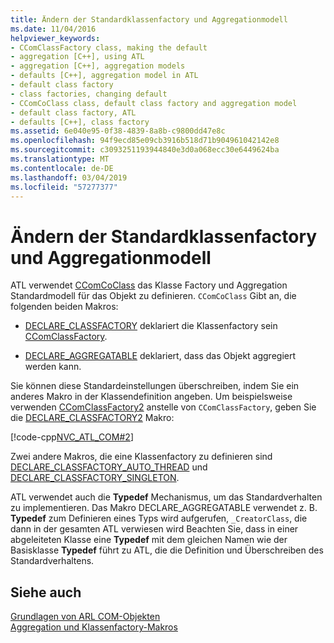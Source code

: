 ```yaml
---
title: Ändern der Standardklassenfactory und Aggregationmodell
ms.date: 11/04/2016
helpviewer_keywords:
- CComClassFactory class, making the default
- aggregation [C++], using ATL
- aggregation [C++], aggregation models
- defaults [C++], aggregation model in ATL
- default class factory
- class factories, changing default
- CComCoClass class, default class factory and aggregation model
- default class factory, ATL
- defaults [C++], class factory
ms.assetid: 6e040e95-0f38-4839-8a8b-c9800dd47e8c
ms.openlocfilehash: 94f9ecd85e09cb3916b518d71b904961042142e8
ms.sourcegitcommit: c3093251193944840e3d0a068ecc30e6449624ba
ms.translationtype: MT
ms.contentlocale: de-DE
ms.lasthandoff: 03/04/2019
ms.locfileid: "57277377"
---
```

# <a name="changing-the-default-class-factory-and-aggregation-model"></a>Ändern der Standardklassenfactory und Aggregationmodell

ATL verwendet [CComCoClass](../atl/reference/ccomcoclass-class.md) das Klasse Factory und Aggregation Standardmodell für das Objekt zu definieren. `CComCoClass` Gibt an, die folgenden beiden Makros:

- [DECLARE_CLASSFACTORY](reference/aggregation-and-class-factory-macros.md#declare_classfactory) deklariert die Klassenfactory sein [CComClassFactory](../atl/reference/ccomclassfactory-class.md).

- [DECLARE_AGGREGATABLE](reference/aggregation-and-class-factory-macros.md#declare_aggregatable) deklariert, dass das Objekt aggregiert werden kann.

Sie können diese Standardeinstellungen überschreiben, indem Sie ein anderes Makro in der Klassendefinition angeben. Um beispielsweise verwenden [CComClassFactory2](../atl/reference/ccomclassfactory2-class.md) anstelle von `CComClassFactory`, geben Sie die [DECLARE_CLASSFACTORY2](reference/aggregation-and-class-factory-macros.md#declare_classfactory2) Makro:

[!code-cpp[NVC_ATL_COM#2](../atl/codesnippet/cpp/changing-the-default-class-factory-and-aggregation-model_1.h)]

Zwei andere Makros, die eine Klassenfactory zu definieren sind [DECLARE_CLASSFACTORY_AUTO_THREAD](reference/aggregation-and-class-factory-macros.md#declare_classfactory_auto_thread) und [DECLARE_CLASSFACTORY_SINGLETON](reference/aggregation-and-class-factory-macros.md#declare_classfactory_singleton).

ATL verwendet auch die **Typedef** Mechanismus, um das Standardverhalten zu implementieren. Das Makro DECLARE_AGGREGATABLE verwendet z. B. **Typedef** zum Definieren eines Typs wird aufgerufen, `_CreatorClass`, die dann in der gesamten ATL verwiesen wird Beachten Sie, dass in einer abgeleiteten Klasse eine **Typedef** mit dem gleichen Namen wie der Basisklasse **Typedef** führt zu ATL, die die Definition und Überschreiben des Standardverhaltens.

## <a name="see-also"></a>Siehe auch

[Grundlagen von ARL COM-Objekten](../atl/fundamentals-of-atl-com-objects.md)<br/>
[Aggregation und Klassenfactory-Makros](../atl/reference/aggregation-and-class-factory-macros.md)

